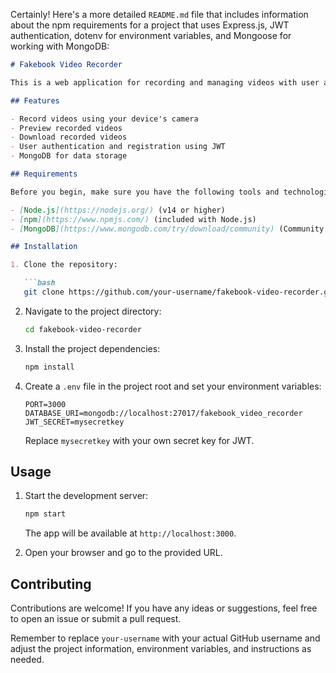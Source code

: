 Certainly! Here's a more detailed `README.md` file that includes information about the npm requirements for a project that uses Express.js, JWT authentication, dotenv for environment variables, and Mongoose for working with MongoDB:

```markdown
# Fakebook Video Recorder

This is a web application for recording and managing videos with user authentication.

## Features

- Record videos using your device's camera
- Preview recorded videos
- Download recorded videos
- User authentication and registration using JWT
- MongoDB for data storage

## Requirements

Before you begin, make sure you have the following tools and technologies installed:

- [Node.js](https://nodejs.org/) (v14 or higher)
- [npm](https://www.npmjs.com/) (included with Node.js)
- [MongoDB](https://www.mongodb.com/try/download/community) (Community Edition)

## Installation

1. Clone the repository:

   ```bash
   git clone https://github.com/your-username/fakebook-video-recorder.git
   ```

2. Navigate to the project directory:

   ```bash
   cd fakebook-video-recorder
   ```

3. Install the project dependencies:

   ```bash
   npm install
   ```

4. Create a `.env` file in the project root and set your environment variables:

   ```plaintext
   PORT=3000
   DATABASE_URI=mongodb://localhost:27017/fakebook_video_recorder
   JWT_SECRET=mysecretkey
   ```

   Replace `mysecretkey` with your own secret key for JWT.

## Usage

1. Start the development server:

   ```bash
   npm start
   ```

   The app will be available at `http://localhost:3000`.

2. Open your browser and go to the provided URL.

## Contributing

Contributions are welcome! If you have any ideas or suggestions, feel free to open an issue or submit a pull request.



Remember to replace `your-username` with your actual GitHub username and adjust the project information, environment variables, and instructions as needed.
